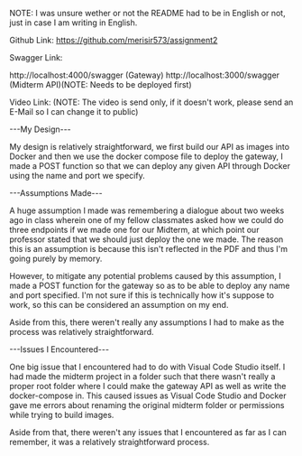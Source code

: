 NOTE: I was unsure wether or not the README had to be in English or not, just in case I am writing in English.

Github Link:
https://github.com/merisir573/assignment2

Swagger Link:

http://localhost:4000/swagger (Gateway)
http://localhost:3000/swagger (Midterm API)(NOTE: Needs to be deployed first)

Video Link:
 (NOTE: The video is send only, if it doesn't work, please send an E-Mail so I can change it to public)

---My Design---

My design is relatively straightforward, we first build our API as images into Docker and then we use the docker compose file to deploy the gateway, I made a POST function so that we can deploy any given API through Docker using the name and port we specify.

---Assumptions Made---

A huge assumption I made was remembering a dialogue about two weeks ago in class wherein one of my fellow classmates asked how we could do three endpoints if we made one for our Midterm, at which point our professor stated that we should just deploy the one we made. The reason this is an assumption is because this isn't reflected in the PDF and thus I'm going purely by memory.

However, to mitigate any potential problems caused by this assumption, I made a POST function for the gateway so as to be able to deploy any name and port specified. I'm not sure if this is technically how it's suppose to work, so this can be considered an assumption on my end.

Aside from this, there weren't really any assumptions I had to make as the process was relatively straightforward.

---Issues I Encountered---

One big issue that I encountered had to do with Visual Code Studio itself. I had made the midterm project in a folder such that there wasn't really a proper root folder where I could make the gateway API as well as write the docker-compose in. This caused issues as Visual Code Studio and Docker gave me errors about renaming the original midterm folder or permissions while trying to build images.

Aside from that, there weren't any issues that I encountered as far as I can remember, it was a relatively straightforward process.
